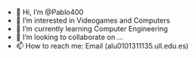 - 👋 Hi, I’m @Pablo400
- 👀 I’m interested in Videogames and Computers
- 🌱 I’m currently learning Computer Engineering
- 💞️ I’m looking to collaborate on ...
- 📫 How to reach me: Email (alu0101311135.ull.edu.es)

<!---
Pablo400/Pablo400 is a ✨ special ✨ repository because its `README.md` (this file) appears on your GitHub profile.
You can click the Preview link to take a look at your changes.
--->
